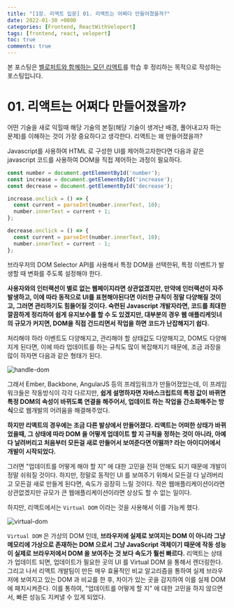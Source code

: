 ```yaml
---
title: "[1장. 리액트 입문] 01. 리액트는 어쩌다 만들어졌을까?"
date: 2022-01-30 +0800
categories: [Frontend, ReactWithVelopert]
tags: [frontend, react, velopert]
toc: true
comments: true
---
```


본 포스팅은 [벨로퍼트와 함께하는 모던 리액트](https://react.vlpt.us/)를 학습 후 정리하는 목적으로 작성하는 포스팅입니다.

# 01. 리액트는 어쩌다 만들어졌을까?
어떤 기술을 새로 익힐때 해당 기술의 본질(해당 기술이 생겨난 배경, 풀어내고자 하는 문제)를 이해하는 것이 가장 중요하다고 생각한다. 리액트는 왜 만들어졌을까?

Javascript를 사용하여 HTML 로 구성한 UI를 제어하고자한다면 다음과 같은 javascript 코드를 사용하여 DOM을 직접 제어하는 과정이 필요하다.

```javascript
const number = document.getElementById('number');
const increase = document.getElementById('increase');
const decrease = document.getElementById('decrease');

increase.onclick = () => {
  const current = parseInt(number.innerText, 10);
  number.innerText = current + 1;
};

decrease.onclick = () => {
  const current = parseInt(number.innerText, 10);
  number.innerText = current - 1;
};
```

브라우저의 DOM Selector API를 사용해서 특정 DOM을 선택한뒤, 특정 이벤트가 발생할 때 변화를 주도록 설정해야 한다.

<b>사용자와의 인터랙션이 별로 없는 웹페이지라면 상관없겠지만, 만약에 인터랙션이 자주 발생하고, 이에 따라 동적으로 UI를 표현해야된다면 이러한 규칙이 정말 다양해질 것이고, 그러면 관리하기도 힘들어질 것이다. 숙련된 Javascript 개발자라면, 코드를 최대한 깔끔하게 정리하여 쉽게 유지보수를 할 수 도 있겠지만, 대부분의 경우 웹 애플리케잇녀의 규모가 커지면, DOM을 직접 건드리면서 작업을 하면 코드가 난잡해지기 쉽다.</b>

처리해야 하라 이벤트도 다양해지고, 관리해야 할 상태값도 다양해지고, DOM도 다양해지게 된다면, 이에 따라 업데이트를 하는 규칙도 많이 복잡해지기 때문에, 조금 과장을 많이 하자면 다음과 같은 형태가 된다.

![handle-dom](https://user-images.githubusercontent.com/44339530/151690035-a064b8a9-61cd-4a26-8c2f-3a0f50a3b340.png)

그래서 Ember, Backbone, AngularJS 등의 프레임워크가 만들어졌었는데, 이 프레임워크들은 작동방식이 각각 다르지만, <b>쉽게 설명하자면 자바스크립트의 특정 값이 바뀌면 특정 DOM의 속성이 바뀌도록 연결을 해주어서, 업데이트 하는 작업을 간소화해주는 방식</b>으로 웹개발의 어려움을 해결해주었다.

<b>하지만 리액트의 경우에는 조금 다른 발상에서 만들어졌다. 리액트는 어떠한 상태가 바뀌었을때, 그 상태에 따라 DOM 을 어떻게 업데이트 할 지 규칙을 정하는 것이 아니라, 아예 다 날려버리고 처음부터 모든걸 새로 만들어서 보여준다면 어떨까? 라는 아이디어에서 개발이 시작되었다.</b>

그러면 "업데이트를 어떻게 해야 할 지" 에 대한 고민을 전혀 안해도 되기 때문에 개발이 정말 쉬워질 것이다. 하지만, 정말로 동적인 UI 를 보여주기 위해서 모든걸 다 날려버리고 모든걸 새로 만들게 된다면, 속도가 굉장히 느릴 것이다. 작은 웹애플리케이션이라면 상관없겠지만 규모가 큰 웹애플리케이션이라면 상상도 할 수 없는 일이다.

하지만, 리액트에서는 `Virtual DOM` 이라는 것을 사용해서 이를 가능케 했다.

![virtual-dom](https://user-images.githubusercontent.com/44339530/151690100-789b32dc-9d53-4cde-92b9-64610069e668.png)

`Virtual DOM` 은 가상의 DOM 인데, <b>브라우저에 실제로 보여지는 DOM 이 아니라 그냥 메모리에 가상으로 존재하는 DOM 으로서 그냥 JavaScript 객체이기 때문에 작동 성능이 실제로 브라우저에서 DOM 을 보여주는 것 보다 속도가 훨씬 빠르다.</b> 리액트는 상태가 업데이트 되면, 업데이트가 필요한 곳의 UI 를 Virtual DOM 을 통해서 렌더링한다. 그리고 나서 리액트 개발팀이 만든 매우 효율적인 비교 알고리즘을 통하여 실제 브라우저에 보여지고 있는 DOM 과 비교를 한 후, 차이가 있는 곳을 감지하여 이를 실제 DOM 에 패치시켜준다. 이를 통하여, "업데이트를 어떻게 할 지" 에 대한 고민을 하지 않으면서, 빠른 성능도 지켜낼 수 있게 되었다.